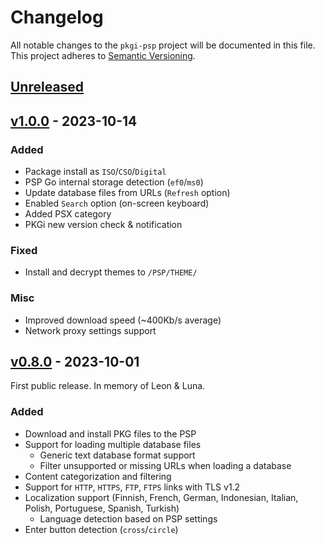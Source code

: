 # Changelog

All notable changes to the `pkgi-psp` project will be documented in this file. This project adheres to [Semantic Versioning](https://semver.org/spec/v2.0.0.html).

## [Unreleased]()

## [v1.0.0](https://github.com/bucanero/pkgi-psp/releases/tag/v1.0.0) - 2023-10-14

### Added

* Package install as `ISO`/`CSO`/`Digital`
* PSP Go internal storage detection (`ef0`/`ms0`)
* Update database files from URLs (`Refresh` option)
* Enabled `Search` option (on-screen keyboard)
* Added PSX category
* PKGi new version check & notification

### Fixed

* Install and decrypt themes to `/PSP/THEME/`

### Misc

* Improved download speed (~400Kb/s average)
* Network proxy settings support

## [v0.8.0](https://github.com/bucanero/pkgi-psp/releases/tag/v0.8.0) - 2023-10-01

First public release. In memory of Leon & Luna.

### Added

* Download and install PKG files to the PSP
* Support for loading multiple database files
  - Generic text database format support
  - Filter unsupported or missing URLs when loading a database
* Content categorization and filtering
* Support for `HTTP`, `HTTPS`, `FTP`, `FTPS` links with TLS v1.2
* Localization support (Finnish, French, German, Indonesian, Italian, Polish, Portuguese, Spanish, Turkish)
  - Language detection based on PSP settings
* Enter button detection (`cross`/`circle`)
